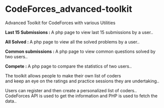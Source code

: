 CodeForces_advanced-toolkit
===========================

Advanced Toolkit for CodeForces with various Utilities

<b>Last 15 Submissions : </b>
A php page to view last 15 submissions by a user..

<b>All Solved : </b>
A php page to view all the solved problems by a user..

<b>Common submissions : </b>
A php page to view common questions solved by two users..

<b>Compete : </b>
A php page to compare the statistics of two users..

The toolkit allows people to make their own list of coders<br>
and keep an eye on the ratings and practice sessions they are undertaking..<br>

Users can register and then create a personalized list of coders..<br>
CodeForces API is used to get the information and PHP is used to fetch the data..<br>

